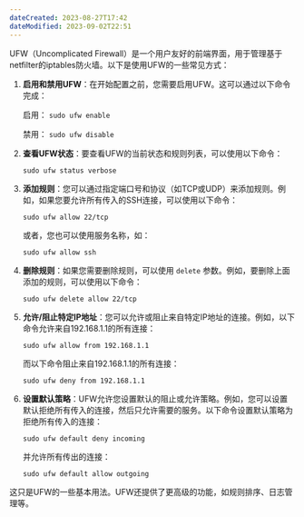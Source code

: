 ```yaml
---
dateCreated: 2023-08-27T17:42
dateModified: 2023-09-02T22:51
---
```

UFW（Uncomplicated Firewall）是一个用户友好的前端界面，用于管理基于netfilter的iptables防火墙。以下是使用UFW的一些常见方式：

1. **启用和禁用UFW**：在开始配置之前，您需要启用UFW。这可以通过以下命令完成：

   启用： `sudo ufw enable`

   禁用： `sudo ufw disable`

2. **查看UFW状态**：要查看UFW的当前状态和规则列表，可以使用以下命令：

   `sudo ufw status verbose`

3. **添加规则**：您可以通过指定端口号和协议（如TCP或UDP）来添加规则。例如，如果您要允许所有传入的SSH连接，可以使用以下命令：

   `sudo ufw allow 22/tcp`

   或者，您也可以使用服务名称，如：

   `sudo ufw allow ssh`

4. **删除规则**：如果您需要删除规则，可以使用 `delete` 参数。例如，要删除上面添加的规则，可以使用以下命令：

   `sudo ufw delete allow 22/tcp`

5. **允许/阻止特定IP地址**：您可以允许或阻止来自特定IP地址的连接。例如，以下命令允许来自192.168.1.1的所有连接：

   `sudo ufw allow from 192.168.1.1`

   而以下命令阻止来自192.168.1.1的所有连接：

   `sudo ufw deny from 192.168.1.1`

6. **设置默认策略**：UFW允许您设置默认的阻止或允许策略。例如，您可以设置默认拒绝所有传入的连接，然后只允许需要的服务。以下命令设置默认策略为拒绝所有传入的连接：

   `sudo ufw default deny incoming`

   并允许所有传出的连接：

   `sudo ufw default allow outgoing`

这只是UFW的一些基本用法。UFW还提供了更高级的功能，如规则排序、日志管理等。
